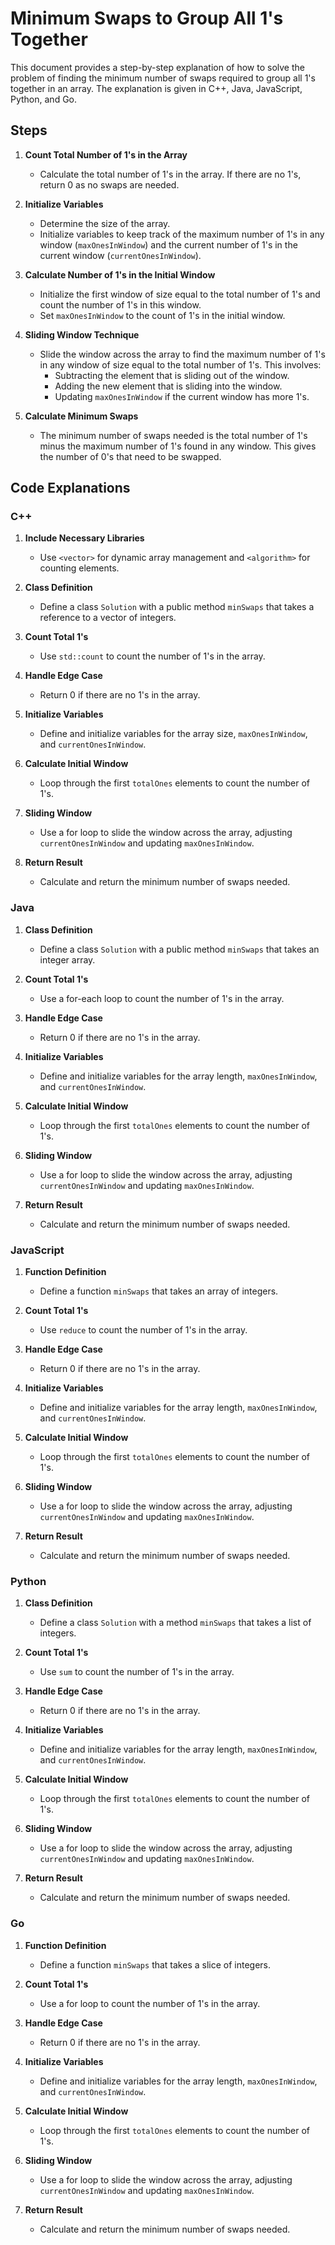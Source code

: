 # Minimum Swaps to Group All 1's Together

This document provides a step-by-step explanation of how to solve the problem of finding the minimum number of swaps required to group all 1's together in an array. The explanation is given in C++, Java, JavaScript, Python, and Go.

## Steps

1. **Count Total Number of 1's in the Array**
    - Calculate the total number of 1's in the array. If there are no 1's, return 0 as no swaps are needed.

2. **Initialize Variables**
    - Determine the size of the array.
    - Initialize variables to keep track of the maximum number of 1's in any window (`maxOnesInWindow`) and the current number of 1's in the current window (`currentOnesInWindow`).

3. **Calculate Number of 1's in the Initial Window**
    - Initialize the first window of size equal to the total number of 1's and count the number of 1's in this window.
    - Set `maxOnesInWindow` to the count of 1's in the initial window.

4. **Sliding Window Technique**
    - Slide the window across the array to find the maximum number of 1's in any window of size equal to the total number of 1's. This involves:
        - Subtracting the element that is sliding out of the window.
        - Adding the new element that is sliding into the window.
        - Updating `maxOnesInWindow` if the current window has more 1's.

5. **Calculate Minimum Swaps**
    - The minimum number of swaps needed is the total number of 1's minus the maximum number of 1's found in any window. This gives the number of 0's that need to be swapped.

## Code Explanations

### C++

1. **Include Necessary Libraries**
    - Use `<vector>` for dynamic array management and `<algorithm>` for counting elements.

2. **Class Definition**
    - Define a class `Solution` with a public method `minSwaps` that takes a reference to a vector of integers.

3. **Count Total 1's**
    - Use `std::count` to count the number of 1's in the array.

4. **Handle Edge Case**
    - Return 0 if there are no 1's in the array.

5. **Initialize Variables**
    - Define and initialize variables for the array size, `maxOnesInWindow`, and `currentOnesInWindow`.

6. **Calculate Initial Window**
    - Loop through the first `totalOnes` elements to count the number of 1's.

7. **Sliding Window**
    - Use a for loop to slide the window across the array, adjusting `currentOnesInWindow` and updating `maxOnesInWindow`.

8. **Return Result**
    - Calculate and return the minimum number of swaps needed.

### Java

1. **Class Definition**
    - Define a class `Solution` with a public method `minSwaps` that takes an integer array.

2. **Count Total 1's**
    - Use a for-each loop to count the number of 1's in the array.

3. **Handle Edge Case**
    - Return 0 if there are no 1's in the array.

4. **Initialize Variables**
    - Define and initialize variables for the array length, `maxOnesInWindow`, and `currentOnesInWindow`.

5. **Calculate Initial Window**
    - Loop through the first `totalOnes` elements to count the number of 1's.

6. **Sliding Window**
    - Use a for loop to slide the window across the array, adjusting `currentOnesInWindow` and updating `maxOnesInWindow`.

7. **Return Result**
    - Calculate and return the minimum number of swaps needed.

### JavaScript

1. **Function Definition**
    - Define a function `minSwaps` that takes an array of integers.

2. **Count Total 1's**
    - Use `reduce` to count the number of 1's in the array.

3. **Handle Edge Case**
    - Return 0 if there are no 1's in the array.

4. **Initialize Variables**
    - Define and initialize variables for the array length, `maxOnesInWindow`, and `currentOnesInWindow`.

5. **Calculate Initial Window**
    - Loop through the first `totalOnes` elements to count the number of 1's.

6. **Sliding Window**
    - Use a for loop to slide the window across the array, adjusting `currentOnesInWindow` and updating `maxOnesInWindow`.

7. **Return Result**
    - Calculate and return the minimum number of swaps needed.

### Python

1. **Class Definition**
    - Define a class `Solution` with a method `minSwaps` that takes a list of integers.

2. **Count Total 1's**
    - Use `sum` to count the number of 1's in the array.

3. **Handle Edge Case**
    - Return 0 if there are no 1's in the array.

4. **Initialize Variables**
    - Define and initialize variables for the array length, `maxOnesInWindow`, and `currentOnesInWindow`.

5. **Calculate Initial Window**
    - Loop through the first `totalOnes` elements to count the number of 1's.

6. **Sliding Window**
    - Use a for loop to slide the window across the array, adjusting `currentOnesInWindow` and updating `maxOnesInWindow`.

7. **Return Result**
    - Calculate and return the minimum number of swaps needed.

### Go

1. **Function Definition**
    - Define a function `minSwaps` that takes a slice of integers.

2. **Count Total 1's**
    - Use a for loop to count the number of 1's in the array.

3. **Handle Edge Case**
    - Return 0 if there are no 1's in the array.

4. **Initialize Variables**
    - Define and initialize variables for the array length, `maxOnesInWindow`, and `currentOnesInWindow`.

5. **Calculate Initial Window**
    - Loop through the first `totalOnes` elements to count the number of 1's.

6. **Sliding Window**
    - Use a for loop to slide the window across the array, adjusting `currentOnesInWindow` and updating `maxOnesInWindow`.

7. **Return Result**
    - Calculate and return the minimum number of swaps needed.
